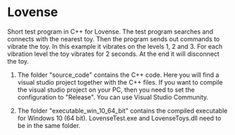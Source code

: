 # Lovense

Short test program in C++ for Lovense.
The test program searches and connects with the nearest toy.
Then the program sends out commands to vibrate the toy.
In this example it vibrates on the levels 1, 2 and 3.
For each vibration level the toy vibrates for 2 seconds.
At the end it will disconnect the toy.

1. The folder "source_code" contains the C++ code.
Here you will find a visual studio project together with the C++ files.
If you want to compile the visual studio project on your PC, then you need to set the configuration to "Release".
You can use Visual Studio Community.

2. The folder "executable_win_10_64_bit" contains the compiled executable for Windows 10 (64 bit).
LovenseTest.exe and LovenseToys.dll need to be in the same folder.
